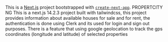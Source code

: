 This is a [Next.js](https://nextjs.org/) project bootstrapped with [`create-next-app`](https://github.com/vercel/next.js/tree/canary/packages/create-next-app).
PROPERTCITY NG
This is a next.js 14.2.3 project built with tailwindcss, this project provides information about available houses for sale and for rent, the authentication is done using Clerk and its used for login and sign out purposes. There is a feature that using google geolocation to track the gps coordinates (longitude and latitude) of selected properties
 
